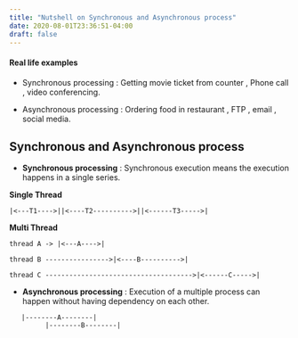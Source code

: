 ```yaml
---
title: "Nutshell on Synchronous and Asynchronous process"
date: 2020-08-01T23:36:51-04:00
draft: false
---
```



#### Real life examples

- Synchronous processing : Getting movie ticket from counter , Phone call , video conferencing.

- Asynchronous processing : Ordering food in restaurant , FTP , email , social media.


## Synchronous and Asynchronous process

- **Synchronous processing**  :   Synchronous execution means the execution happens in a single series.

**Single Thread**
```
|<---T1---->||<----T2---------->||<------T3----->|
```
**Multi Thread**
```
thread A -> |<---A---->|   
                        
thread B ---------------->|<----B---------->|   

thread C ------------------------------------->|<------C----->|
```

- **Asynchronous processing** : Execution of a multiple process can happen without having dependency on each other.
```
   |--------A--------|
         |--------B--------|
```

